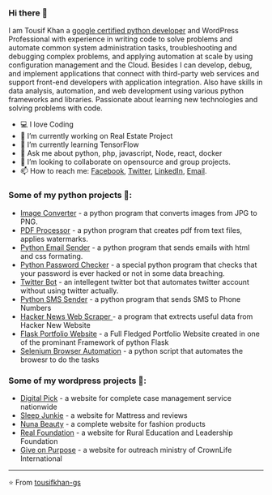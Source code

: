 ### Hi there 👋

I am Tousif Khan a [google certified python developer](https://www.coursera.org/account/accomplishments/professional-cert/JEY2MYBN8W3M) and WordPress Professional with experience in writing code to solve problems and automate common system administration tasks, troubleshooting and debugging complex problems, and applying automation at scale by using configuration management and the Cloud. Besides I can develop, debug, and implement applications that connect with third-party web services and support front-end developers with application integration. Also have skills in data analysis, automation, and web development using various python frameworks and libraries. Passionate about learning new technologies and solving problems with code.

- 💻 I love Coding
- 🔭 I’m currently working on Real Estate Project
- 🌱 I’m currently learning TensorFlow
- 💬 Ask me about python, php, javascript, Node, react, docker
- 👯 I’m looking to collaborate on opensource and group projects.
- 📫 How to reach me: [Facebook](https://facebook.com/), [Twitter](https://twitter.com/), [LinkedIn](https://www.linkedin.com/), [Email](mailTo:tousifkhan.kpk@gmail.com).


 ### Some of my python projects 🚀:
- [Image Converter](https://github.com/tousifkhan-gs/Convert-JPG-to-PNG-) - a python program that converts images from JPG to PNG.
- [PDF Processor](https://#) - a python program that creates pdf from text files, applies watermarks.
- [Python Email Sender](https://#) - a python program that sends emails with html and css formating.
- [Python Password Checker](https://#) - a special python program that checks that your password is ever hacked or not in some data breaching.
- [Twitter Bot](https://#) - an intellegent twitter bot that automates twitter account without using twitter actually.
- [Python SMS Sender](https://#) - a python program that sends SMS to Phone Numbers
- [Hacker News Web Scraper ](https://#) - a program that extrects useful data from Hacker New Website
- [Flask Portfolio Website](https://#) - a Full Fledged Portfolio Website created in one of the prominant Framework of python Flask
- [Selenium Browser Automation](https://#) - a python script that automates the browesr to do the tasks

### Some of my wordpress projects 🚀:
- [Digital Pick](https://www.digitalpick.co.il/) - a website for complete case management service nationwide
- [Sleep Junkie](https://www.sleepjunkie.com/) - a website for Mattress and reviews
- [Nuna Beauty](https://nunabeauty.id) - a complete website for fashion products
- [Real Foundation](https://realfoundationglobal.org/) - a website for Rural Education and Leadership Foundation
- [Give on Purpose](https://giveonpurpose.org/) - a website for outreach ministry of CrownLife International


<!--
## How to reach me:

[<img align="left" alt="TousifKhan" width="22px" src="https://raw.githubusercontent.com/iconic/open-iconic/master/svg/globe.svg" />](https://www.gnomicsolutions.com)
[<img align="left" alt="TousifKhan | Linkedin" width="22px" src="https://cdn.jsdelivr.net/npm/simple-icons@v3/icons/linkedin.svg" />](https://www.linkedin.com/)
[<img align="left" alt="TousifKhan | Facebook" width="22px" src="https://cdn.jsdelivr.net/npm/simple-icons@v3/icons/facebook.svg" />](https://www.facebook.com)
[<img align="left" alt="TousifKhan | Twitter" width="22px" src="https://cdn.jsdelivr.net/npm/simple-icons@v3/icons/twitter.svg" />](https://www.twitter.com)
[<img align="left" alt="TousifKhan | WhatsApp" width="22px" src="https://cdn.jsdelivr.net/npm/simple-icons@v3/icons/whatsapp.svg" />](https://wa.me/+923329736195)
[<img align="left" alt="TousifKhan | Gmail" width="22px" src="https://cdn.jsdelivr.net/npm/simple-icons@v3/icons/gmail.svg" />](mailto:tousifkhan.kpk@gmail.com)

<br /> 

## Languages

![Python](https://img.shields.io/badge/-Python-000000?style=flat&logo=python)
![PHP](https://img.shields.io/badge/-PHP-000000?style=flat&logo=php)
![MYSQL](https://img.shields.io/badge/-MySQL-000000?style=flat&logo=mysql)
![JavaScript](https://img.shields.io/badge/-JavaScript-000000?style=flat&logo=javascript)
![NodeJs](https://img.shields.io/badge/-Node-000000?style=flat&logo=Node.js)
![React](https://img.shields.io/badge/-React-000000?style=flat&logo=react)

<br />

## Tools:

![Git](https://img.shields.io/badge/-Git-000000?style=flat&logo=git)
![Github](https://img.shields.io/badge/-Github-000000?style=flat&logo=github) <br />
![MongoDB](https://img.shields.io/badge/-MongoDB-000000?style=flat&logo=mongodb)
![PostgreSQL](https://img.shields.io/badge/-PostgreSQL-000000?style=flat&logo=postgresql) <br />
![Wordpress](https://img.shields.io/badge/-WordPress-000000?style=flat&logo=wordpress)
![Elementor](https://img.shields.io/badge/-Elementor-000000?style=flat&logo=elementor)<br />
![Docker](https://img.shields.io/badge/-Docker-000000?style=flat&logo=docker)<br />
![Android](https://img.shields.io/badge/-Android-000000?style=flat&logo=android)



**tousifkhan-gs/tousifkhan-gs** is a ✨ _special_ ✨ repository because its `README.md` (this file) appears on your GitHub profile.

Here are some ideas to get you started:

- 💻 I love Coding
- 🔭 I’m currently working on Real Estate Project
- 🌱 I’m currently learning TensorFlow
- 👯 I’m looking to collaborate on opensource and group projects.
- 🤔 I’m looking for help with ...
- 💬 Ask me about ...
- 📫 How to reach me: ...
- 😄 Pronouns: ...
- ⚡ Fun fact: ...
-->

---
⭐️ From [tousifkhan-gs](https://github.com/tousifkhan-gs)
